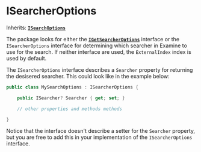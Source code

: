 # ISearcherOptions

Inherits: [**`ISearchOptions`**](./isearchoptions.md)

The package looks for either the [**`IGetSearcherOptions`**](./isgetearcheroptions.md) interface or the `ISearcherOptions` interface for determining which searcher in Examine to use for the search. If neither interface are used, the `ExternalIndex` index is used by default.

The `ISearcherOptions` interface describes a `Searcher` property for returning the desisered searcher. This could look like in the example below:

```csharp
public class MySearchOptions : ISearcherOptions {

    public ISearcher? Searcher { get; set; }

    // other properties and methods methods

}
```

Notice that the interface doesn't describe a setter for the `Searcher` property, but you are free to add this in your implementation of the `ISearcherOptions` interface.